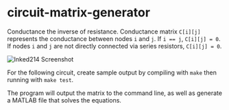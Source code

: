 # circuit-matrix-generator

Conductance the inverse of resistance. Conductance matrix `C[i][j]` represents the conductance between nodes `i` and `j`. If `i == j`, `C[i][j] = 0`. If nodes `i` and `j` are not directly connected via series resistors, `C[i][j] = 0`.

![Inked214 Screenshot](https://user-images.githubusercontent.com/97299316/163731221-494a93b7-89c9-4f7c-8df3-abe970092117.jpg)

For the following circuit, create sample output by compiling with `make` then running with `make test`.

The program will output the matrix to the command line, as well as generate a MATLAB file that solves the equations.
